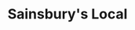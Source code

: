 ---
title: "Sainsbury's Local"
url: /glasgow/sainsburys-local-great-western-road/
shop: convenience
---